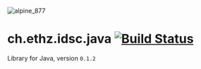 ![alpine_877](https://user-images.githubusercontent.com/4012178/116814864-1b1a1580-ab5b-11eb-97e6-1441af4ececa.png)

# ch.ethz.idsc.java <a href="https://travis-ci.com/datahaki/java"><img src="https://travis-ci.com/datahaki/java.svg?branch=master" alt="Build Status"></a>

Library for Java, version `0.1.2`
